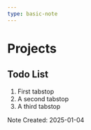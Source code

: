 ```yaml
---
type: basic-note
---
```


# Projects

## Todo List

1. First tabstop
2. A second tabstop
3. A third tabstop

Note Created: 2025-01-04
